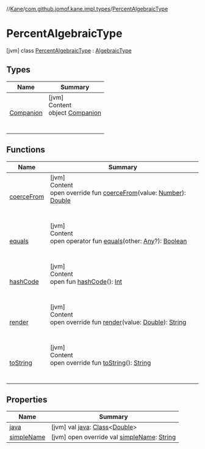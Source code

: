 //[Kane](../../index.md)/[com.github.jomof.kane.impl.types](../index.md)/[PercentAlgebraicType](index.md)



# PercentAlgebraicType  
 [jvm] class [PercentAlgebraicType](index.md) : [AlgebraicType](../-algebraic-type/index.md)   


## Types  
  
|  Name|  Summary| 
|---|---|
| <a name="com.github.jomof.kane.impl.types/PercentAlgebraicType.Companion///PointingToDeclaration/"></a>[Companion](-companion/index.md)| <a name="com.github.jomof.kane.impl.types/PercentAlgebraicType.Companion///PointingToDeclaration/"></a>[jvm]  <br>Content  <br>object [Companion](-companion/index.md)  <br><br><br>


## Functions  
  
|  Name|  Summary| 
|---|---|
| <a name="com.github.jomof.kane.impl.types/PercentAlgebraicType/coerceFrom/#kotlin.Number/PointingToDeclaration/"></a>[coerceFrom](coerce-from.md)| <a name="com.github.jomof.kane.impl.types/PercentAlgebraicType/coerceFrom/#kotlin.Number/PointingToDeclaration/"></a>[jvm]  <br>Content  <br>open override fun [coerceFrom](coerce-from.md)(value: [Number](https://kotlinlang.org/api/latest/jvm/stdlib/kotlin/-number/index.html)): [Double](https://kotlinlang.org/api/latest/jvm/stdlib/kotlin/-double/index.html)  <br><br><br>
| <a name="kotlin/Any/equals/#kotlin.Any?/PointingToDeclaration/"></a>[equals](../-double-algebraic-type/index.md#%5Bkotlin%2FAny%2Fequals%2F%23kotlin.Any%3F%2FPointingToDeclaration%2F%5D%2FFunctions%2F-1621114125)| <a name="kotlin/Any/equals/#kotlin.Any?/PointingToDeclaration/"></a>[jvm]  <br>Content  <br>open operator fun [equals](../-double-algebraic-type/index.md#%5Bkotlin%2FAny%2Fequals%2F%23kotlin.Any%3F%2FPointingToDeclaration%2F%5D%2FFunctions%2F-1621114125)(other: [Any](https://kotlinlang.org/api/latest/jvm/stdlib/kotlin/-any/index.html)?): [Boolean](https://kotlinlang.org/api/latest/jvm/stdlib/kotlin/-boolean/index.html)  <br><br><br>
| <a name="kotlin/Any/hashCode/#/PointingToDeclaration/"></a>[hashCode](../-double-algebraic-type/index.md#%5Bkotlin%2FAny%2FhashCode%2F%23%2FPointingToDeclaration%2F%5D%2FFunctions%2F-1621114125)| <a name="kotlin/Any/hashCode/#/PointingToDeclaration/"></a>[jvm]  <br>Content  <br>open fun [hashCode](../-double-algebraic-type/index.md#%5Bkotlin%2FAny%2FhashCode%2F%23%2FPointingToDeclaration%2F%5D%2FFunctions%2F-1621114125)(): [Int](https://kotlinlang.org/api/latest/jvm/stdlib/kotlin/-int/index.html)  <br><br><br>
| <a name="com.github.jomof.kane.impl.types/PercentAlgebraicType/render/#kotlin.Double/PointingToDeclaration/"></a>[render](render.md)| <a name="com.github.jomof.kane.impl.types/PercentAlgebraicType/render/#kotlin.Double/PointingToDeclaration/"></a>[jvm]  <br>Content  <br>open override fun [render](render.md)(value: [Double](https://kotlinlang.org/api/latest/jvm/stdlib/kotlin/-double/index.html)): [String](https://kotlinlang.org/api/latest/jvm/stdlib/kotlin/-string/index.html)  <br><br><br>
| <a name="com.github.jomof.kane.impl.types/KaneType/toString/#/PointingToDeclaration/"></a>[toString](../-kane-type/to-string.md)| <a name="com.github.jomof.kane.impl.types/KaneType/toString/#/PointingToDeclaration/"></a>[jvm]  <br>Content  <br>open override fun [toString](../-kane-type/to-string.md)(): [String](https://kotlinlang.org/api/latest/jvm/stdlib/kotlin/-string/index.html)  <br><br><br>


## Properties  
  
|  Name|  Summary| 
|---|---|
| <a name="com.github.jomof.kane.impl.types/PercentAlgebraicType/java/#/PointingToDeclaration/"></a>[java](index.md#%5Bcom.github.jomof.kane.impl.types%2FPercentAlgebraicType%2Fjava%2F%23%2FPointingToDeclaration%2F%5D%2FProperties%2F-1621114125)| <a name="com.github.jomof.kane.impl.types/PercentAlgebraicType/java/#/PointingToDeclaration/"></a> [jvm] val [java](index.md#%5Bcom.github.jomof.kane.impl.types%2FPercentAlgebraicType%2Fjava%2F%23%2FPointingToDeclaration%2F%5D%2FProperties%2F-1621114125): [Class](https://docs.oracle.com/javase/8/docs/api/java/lang/Class.html)<[Double](https://kotlinlang.org/api/latest/jvm/stdlib/kotlin/-double/index.html)>   <br>
| <a name="com.github.jomof.kane.impl.types/PercentAlgebraicType/simpleName/#/PointingToDeclaration/"></a>[simpleName](simple-name.md)| <a name="com.github.jomof.kane.impl.types/PercentAlgebraicType/simpleName/#/PointingToDeclaration/"></a> [jvm] open override val [simpleName](simple-name.md): [String](https://kotlinlang.org/api/latest/jvm/stdlib/kotlin/-string/index.html)   <br>

